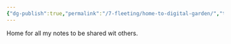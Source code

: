```yaml
---
{"dg-publish":true,"permalink":"/7-fleeting/home-to-digital-garden/","tags":["Fleeting","gardenEntry","gardenEntry","gardenEntry","gardenEntry","gardenEntry","gardenEntry"]}
---
```


Home for all my notes to be shared wit others.